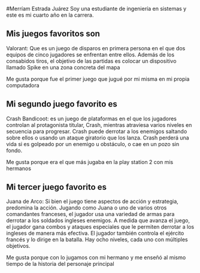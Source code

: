 #Merríam Estrada Juárez
Soy una estudiante de ingeniería en sistemas y este es mi cuarto año en la carrera.

## Mis juegos favoritos son
Valorant: Que es un juego de disparos en primera persona en el que dos equipos de cinco jugadores se enfrentan entre ellos. Además de los consabidos tiros, el objetivo de las partidas es colocar un dispositivo llamado Spike en una zona concreta del mapa

Me gusta porque fue el primer juego que jugué por mi misma en mi propia computadora

## Mi segundo juego favorito es
Crash Bandicoot: es un juego de plataformas en el que los jugadores controlan al protagonista titular, Crash, mientras atraviesa varios niveles en secuencia para progresar. Crash puede derrotar a los enemigos saltando sobre ellos o usando un ataque giratorio que los lanza. Crash perderá una vida si es golpeado por un enemigo u obstáculo, o cae en un pozo sin fondo. 

Me gusta porque era el que más jugaba en la play station 2 con mis hermanos

## Mi tercer juego favorito es
Juana de Arco: Si bien el juego tiene aspectos de acción y estrategia, predomina la acción. Jugando como Juana o uno de varios otros comandantes franceses, el jugador usa una variedad de armas para derrotar a los soldados ingleses enemigos. A medida que avanza el juego, el jugador gana combos y ataques especiales que le permiten derrotar a los ingleses de manera más efectiva. El jugador también controla el ejército francés y lo dirige en la batalla. Hay ocho niveles, cada uno con múltiples objetivos.

Me gusta porque con lo jugamos con mi hermano y me enseñó al mismo tiempo de la historia del personaje principal